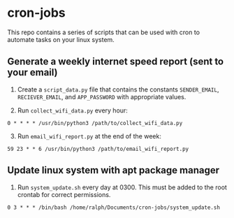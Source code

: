 # cron-jobs
This repo contains a series of scripts that can be used with cron to automate tasks on your linux system.

## Generate a weekly internet speed report (sent to your email)
1) Create a <code>script_data.py</code> file that contains the constants <code>SENDER_EMAIL</code>, <code>RECIEVER_EMAIL</code>, and <code>APP_PASSWORD</code> with appropriate values.

2) Run <code>collect_wifi_data.py</code> every hour:
```
0 * * * * /usr/bin/python3 /path/to/collect_wifi_data.py
```

3) Run <code>email_wifi_report.py</code> at the end of the week:
```
59 23 * * 6 /usr/bin/python3 /path/to/email_wifi_report.py
```


## Update linux system with apt package manager
1) Run <code>system_update.sh</code> every day at 0300. This must be added to the root crontab for correct permissions.
```
0 3 * * * /bin/bash /home/ralph/Documents/cron-jobs/system_update.sh
```
